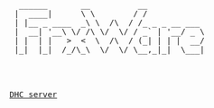 <pre id="taag_output_text" class="fig" contenteditable="true">  ______       __          __            
 |  ____|      \ \        / /            
 | |__ _ ____  _\ \  /\  / /_ _ _ __ ___ 
 |  __| '__\ \/ /\ \/  \/ / _` | '__/ _ \
 | |  | |   &gt;  &lt;  \  /\  / (_| | | |  __/
 |_|  |_|  /_/\_\  \/  \/ \__,_|_|  \___|
                                         
                                         <br /><br /><br /><a title="FrxWare DHC" href="https://discord.gg/2qd6MPc6RY" target="_blank">DHC server</a><br /><br />    </pre>


